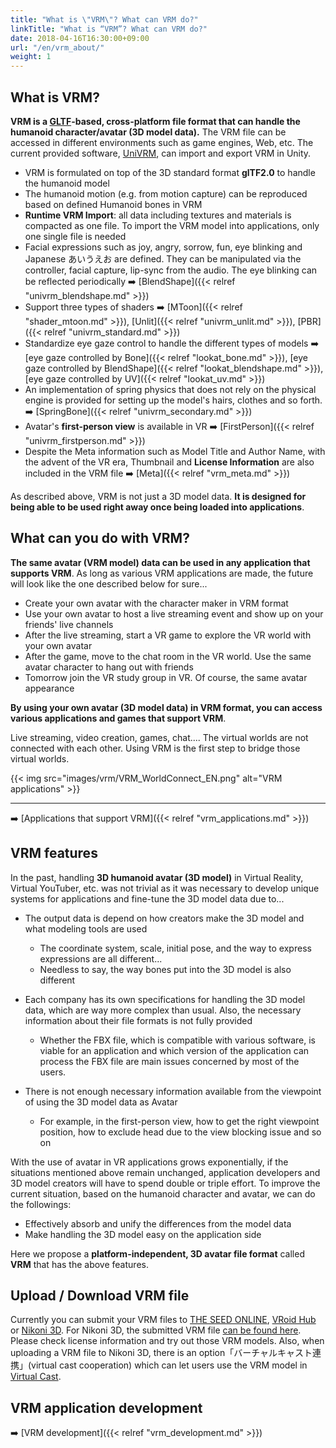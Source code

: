```yaml
---
title: "What is \"VRM\"? What can VRM do?"
linkTitle: "What is “VRM”? What can VRM do?"
date: 2018-04-16T16:30:00+09:00
url: "/en/vrm_about/"
weight: 1
---
```


## What is VRM?

**VRM is a [GLTF](https://www.khronos.org/gltf/)-based, cross-platform file format that can handle the humanoid character/avatar (3D model data).**
The VRM file can be accessed in different environments such as game engines, Web, etc.
The current provided software, [UniVRM](https://github.com/vrm-c/UniVRM), can import and export VRM in Unity.

* VRM is formulated on top of the 3D standard format **glTF2.0** to handle the humanoid model 
* The humanoid motion (e.g. from motion capture) can be reproduced based on defined Humanoid bones in VRM
* **Runtime VRM Import**: all data including textures and materials is compacted as one file. To import the VRM model into applications, only one single file is needed
* Facial expressions such as joy, angry, sorrow, fun, eye blinking and Japanese あいうえお are defined. They can be manipulated via the controller, facial capture, lip-sync from the audio. The eye blinking can be reflected periodically ➡️ [BlendShape]({{< relref "univrm_blendshape.md" >}})
* Support three types of shaders ➡️ [MToon]({{< relref "shader_mtoon.md" >}}), [Unlit]({{< relref "univrm_unlit.md" >}}), [PBR]({{< relref "univrm_standard.md" >}})
* Standardize eye gaze control to handle the different types of models ➡️ [eye gaze controlled by Bone]({{< relref "lookat_bone.md" >}}), [eye gaze controlled by BlendShape]({{< relref "lookat_blendshape.md" >}}), [eye gaze controlled by UV]({{< relref "lookat_uv.md" >}})
* An implementation of spring physics that does not rely on the physical engine is provided for setting up the model's hairs, clothes and so forth. ➡️ [SpringBone]({{< relref "univrm_secondary.md" >}})
* Avatar's **first-person view** is available in VR ➡️ [FirstPerson]({{< relref "univrm_firstperson.md" >}})
* Despite the Meta information such as Model Title and Author Name, with the advent of the VR era, Thumbnail and **License Information** are also included in the VRM file ➡️ [Meta]({{< relref "vrm_meta.md" >}})

As described above, VRM is not just a 3D model data. **It is designed for being able to be used right away once being loaded into applications**.

## What can you do with VRM?

**The same avatar (VRM model) data can be used in any application that supports VRM**. As long as various VRM applications are made, the future will look like the one described below for sure...

* Create your own avatar with the character maker in VRM format 
* Use your own avatar to host a live streaming event and show up on your friends' live channels
* After the live streaming, start a VR game to explore the VR world with your own avatar 
* After the game, move to the chat room in the VR world. Use the same avatar character to hang out with friends
* Tomorrow join the VR study group in VR. Of course, the same avatar appearance

**By using your own avatar (3D model data) in VRM format, you can access various applications and games that support VRM**.

Live streaming, video creation, games, chat.... The virtual worlds are not connected with each other. Using VRM is the first step to bridge those virtual worlds.

{{< img src="images/vrm/VRM_WorldConnect_EN.png" alt="VRM applications" >}}

---

➡️ [Applications that support VRM]({{< relref "vrm_applications.md" >}})

## VRM features

In the past, handling **3D humanoid avatar (3D model)** in Virtual Reality, Virtual YouTuber, etc. was not trivial as it was necessary to develop unique systems for applications and fine-tune the 3D model data due to...

* The output data is depend on how creators make the 3D model and what modeling tools are used
    * The coordinate system, scale, initial pose, and the way to express expressions are all different...
    * Needless to say, the way bones put into the 3D model is also different

* Each company has its own specifications for handling the 3D model data, which are way more complex than usual. Also, the necessary information about their file formats is not fully provided
    * Whether the FBX file, which is compatible with various software, is viable for an application and which version of the application can process the FBX file are main issues concerned by most of the users.

* There is not enough necessary information available from the viewpoint of using the 3D model data as Avatar
	* For example, in the first-person view, how to get the right viewpoint position, how to exclude head due to the view blocking issue and so on

With the use of avatar in VR applications grows exponentially, if the situations mentioned above remain unchanged, application developers and 3D model creators will have to spend double or triple effort. To improve the current situation, based on the humanoid character and avatar, we can do the followings:

* Effectively absorb and unify the differences from the model data
* Make handling the 3D model easy on the application side

Here we propose a **platform-independent, 3D avatar file format** called **VRM** that has the above features.

## Upload / Download VRM file

Currently you can submit your VRM files to [THE SEED ONLINE](https://seed.online/en/), [VRoid Hub](https://hub.vroid.com/en/) or [Nikoni 3D](https://3d.nicovideo.jp/). For Nikoni 3D, the submitted VRM file [can be found here](https://3d.nicovideo.jp/search?word_type=tag&word=VRM). Please check license information and try out those VRM models.
Also, when uploading a VRM file to Nikoni 3D, there is an option「バーチャルキャスト連携」(virtual cast cooperation) which can let users use the VRM model in [Virtual Cast](https://virtualcast.jp/).

## VRM application development

 ➡️ [VRM development]({{< relref "vrm_development.md" >}})
